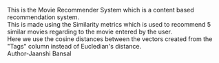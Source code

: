 This is the Movie Recommender System which is a content based recommendation system.
<br>
This is made using the Similarity metrics which is used to recommend 5 similar movies regarding to the movie entered by the user.
<br>
Here we use the cosine distances between the vectors created from the "Tags" column instead of Eucledian's distance.
<br>
Author-Jaanshi Bansal
